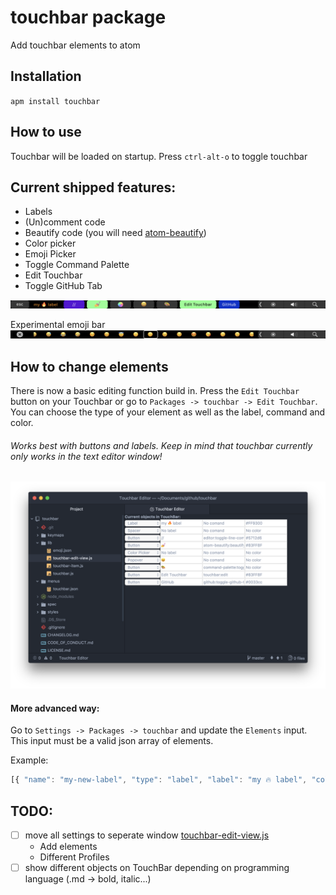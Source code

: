 # touchbar package

Add touchbar elements to atom

## Installation
`apm install touchbar`

## How to use
Touchbar will be loaded on startup.
Press `ctrl-alt-o` to toggle touchbar

## Current shipped features:
- Labels
- (Un)comment code
- Beautify code (you will need [atom-beautify](https://atom.io/packages/atom-beautify))
- Color picker
- Emoji Picker
- Toggle Command Palette
- Edit Touchbar
- Toggle GitHub Tab

![touchbar screenshot](touch_screenshot.png)

Experimental emoji bar
![touchbar screenshot](touch_screenshot_2.png)

## How to change elements

There is now a basic editing function build in. Press the `Edit Touchbar` button on your Touchbar or go to `Packages -> touchbar -> Edit Touchbar`. You can choose the type of your element as well as the label, command and color.
###### Works best with buttons and labels. Keep in mind that touchbar currently only works in the text editor window!

![touchbar edit screenshot](touchbar-edit.png)

#### More advanced way:

Go to `Settings -> Packages -> touchbar` and update the `Elements` input. This input must be a valid json array of elements.

Example:

```js
[{ "name": "my-new-label", "type": "label", "label": "my 🔥 label", "color": "#FF9300" }, { "name": "spacer", "type": "spacer", "size": "small" }, { "name": "comment-button", "type": "button", "label": "//", "command": "editor:toggle-line-comments", "color": "#5712d6" }, { "name": "beautify-button", "type": "button", "label": "💅", "command": "atom-beautify:beautify-editor", "color": "#83FF8F" }, { "name": "color-picker", "type": "color-picker" }, { "type": "popover", "label": "😄", "elements": [{ "name": "emoji-scrubber", "type": "scrubber", "label": "😄", "items": "emojis" } ] }, { "name": "toggle-command-palette", "type": "button", "label": "🎨", "command": "command-palette:toggle" }]
```

## TODO:
- [ ] move all settings to seperate window [touchbar-edit-view.js](lib/touchbar-edit-view.js)
  - Add elements
  - Different Profiles
- [ ] show different objects on TouchBar depending on programming language (.md -> bold, italic...)
